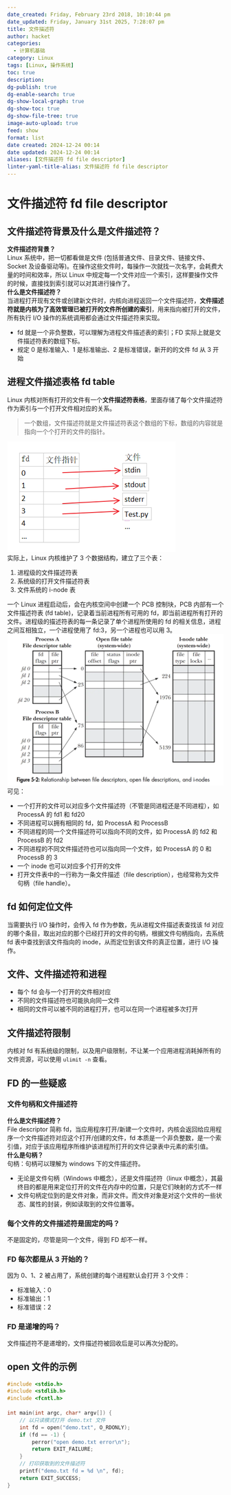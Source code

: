 ```yaml
---
date_created: Friday, February 23rd 2018, 10:10:44 pm
date_updated: Friday, January 31st 2025, 7:28:07 pm
title: 文件描述符
author: hacket
categories:
  - 计算机基础
category: Linux
tags: [Linux, 操作系统]
toc: true
description: 
dg-publish: true
dg-enable-search: true
dg-show-local-graph: true
dg-show-toc: true
dg-show-file-tree: true
image-auto-upload: true
feed: show
format: list
date created: 2024-12-24 00:14
date updated: 2024-12-24 00:14
aliases: [文件描述符 fd file descriptor]
linter-yaml-title-alias: 文件描述符 fd file descriptor
---
```


# 文件描述符 fd file descriptor

## 文件描述符背景及什么是文件描述符？

**文件描述符背景？**<br>Linux 系统中，把一切都看做是文件 (包括普通文件、目录文件、链接文件、Socket 及设备驱动等)。在操作这些文件时，每操作一次就找一次名字，会耗费大量的时间和效率，所以 Linux 中规定每一个文件对应一个索引，这样要操作文件的时候，直接找到索引就可以对其进行操作了。<br>**什么是文件描述符？**<br>当进程打开现有文件或创建新文件时，内核向进程返回一个文件描述符，**文件描述符就是内核为了高效管理已被打开的文件所创建的索引**，用来指向被打开的文件，所有执行 I/O 操作的系统调用都会通过文件描述符来实现。

- fd 就是一个非负整数，可以理解为进程文件描述表的索引；FD 实际上就是文件描述符表的数组下标。
- 规定 0 是标准输入、1 是标准输出、2 是标准错误，新开的的文件 fd 从 3 开始

## 进程文件描述表格 fd table

Linux 内核对所有打开的文件有一个**文件描述符表格**，里面存储了每个文件描述符作为索引与一个打开文件相对应的关系。

> 一个数组，文件描述符就是文件描述符表这个数组的下标，数组的内容就是指向一个个打开的文件的指针。

![image.png|400](https://raw.githubusercontent.com/hacket/ObsidianOSS/master/obsidian/202501210115938.png)<br>实际上，Linux 内核维护了 3 个数据结构，建立了三个表：

1. 进程级的文件描述符表
2. 系统级的打开文件描述符表
3. 文件系统的 i-node 表

一个 Linux 进程启动后，会在内核空间中创建一个 PCB 控制块，PCB 内部有一个文件描述符表 (fd table)，记录着当前进程所有可用的 fd，即当前进程所有打开的文件。进程级的描述符表的每一条记录了单个进程所使用的 fd 的相关信息，进程之间互相独立，一个进程使用了 fd:3，另一个进程也可以用 3。<br>![image.png|500](https://raw.githubusercontent.com/hacket/ObsidianOSS/master/obsidian/202501210115939.png)<br>可见：

- 一个打开的文件可以对应多个文件描述符（不管是同进程还是不同进程），如 ProcessA 的 fd1 和 fd20
- 不同进程可以拥有相同的 fd，如 ProcessA 和 ProcessB
- 不同进程的同一个文件描述符可以指向不同的文件，如 ProcessA 的 fd2 和 ProcessB 的 fd2
- 不同进程的不同文件描述符也可以指向同一个文件，如 ProcessA 的 0 和 ProcessB 的 3
- 一个 inode 也可以对应多个打开的文件
- 打开文件表中的一行称为一条文件描述（file description），也经常称为文件句柄（file handle）。

## fd 如何定位文件

当需要执行 I/O 操作时，会传入 fd 作为参数，先从进程文件描述表查找该 fd 对应的哪个条目，取出对应的那个已经打开的文件的句柄，根据文件句柄指向，去系统 fd 表中查找到该文件指向的 inode，从而定位到该文件的真正位置，进行 I/O 操作。

## 文件、文件描述符和进程

- 每个 fd 会与一个打开的文件相对应
- 不同的文件描述符也可能执向同一文件
- 相同的文件可以被不同的进程打开，也可以在同一个进程被多次打开

## 文件描述符限制

内核对 fd 有系统级的限制，以及用户级限制，不让某一个应用进程消耗掉所有的文件资源，可以使用 `ulimit -n` 查看。

## FD 的一些疑惑

### 文件句柄和文件描述符

**什么是文件描述符？**<br>File descriptor 简称 fd，当应用程序打开/新建一个文件时，内核会返回给应用程序一个文件描述符对应这个打开/创建的文件，fd 本质是一个非负整数，是一个索引值，对应于该应用程序所维护该进程所打开的文件记录表中元素的索引值。<br>**什么是句柄？**<br>句柄：句柄可以理解为 windows 下的文件描述符。

- 无论是文件句柄（Windows 中概念），还是文件描述符（linux 中概念），其最终目的都是用来定位打开的文件在内存中的位置，只是它们映射的方式不一样
- 文件句柄定位到的是文件对象，而非文件。而文件对象是对这个文件的一些状态、属性的封装，例如读取到的文件位置等。

### 每个文件的文件描述符是固定的吗？

不是固定的，尽管是同一个文件，得到 FD 却不一样。

### FD 每次都是从 3 开始的？

因为 0、1、2 被占用了，系统创建的每个进程默认会打开 3 个文件：

- 标准输入：0
- 标准输出：1
- 标准错误：2

### FD 是递增的吗？

文件描述符不是递增的，文件描述符被回收后是可以再次分配的。

## open 文件的示例

```c
#include <stdio.h>
#include <stdlib.h>
#include <fcntl.h>

int main(int argc, char* argv[]) {
	// 以只读模式打开 demo.txt 文件
	int fd = open("demo.txt", O_RDONLY);
	if (fd == -1) {
		perror("open demo.txt error\n");
		return EXIT_FAILURE;
	}
	// 打印获取到的文件描述符
	printf("demo.txt fd = %d \n", fd);
	return EXIT_SUCCESS;
}

```
